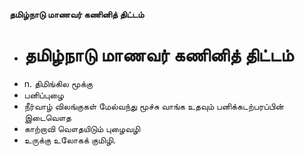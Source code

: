 **தமிழ்நாடு மாணவர் கணினித் திட்டம்**
- # தமிழ்நாடு மாணவர் கணினித் திட்டம்
- n. திமிங்கில மூக்கு
- பனிப்புழை
- நீர்வாழ் விலங்குகள் மேல்வந்து மூச்சு வாங்க உதவும் பனிக்கடற்பரப்பின் இடைவௌத
- காற்றாவி வௌதயிடும் புழைவழி
- உருக்கு உலோகக் குமிழி.

